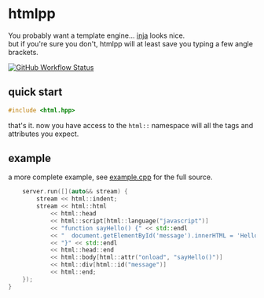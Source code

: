 # htmlpp

You probably want a template engine... [inja](https://github.com/pantor/inja) looks nice.  
but if you're sure you don't, htmlpp will at least save you typing a few angle brackets.

[![GitHub Workflow Status](https://img.shields.io/github/workflow/status/cardillo/htmlpp/build)](https://github.com/cardillo/htmlpp/actions/workflows/build.yml)

## quick start

```cpp
#include <html.hpp>
```

that's it.  now you have access to the `html::` namespace will all the tags and attributes
you expect.

## example

a more complete example, see [example.cpp](test/example.cpp) for the full source.

```cpp
    server.run([](auto&& stream) {
        stream << html::indent;
        stream << html::html
            << html::head
            << html::script[html::language("javascript")]
            << "function sayHello() {" << std::endl
            << "  document.getElementById('message').innerHTML = 'Hello, world';" << std::endl
            << "}" << std::endl
            << html::head::end
            << html::body[html::attr("onload", "sayHello()")]
            << html::div[html::id("message")]
            << html::end;
    });
}
```
